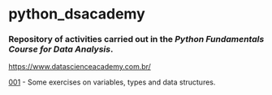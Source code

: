 # python_dsacademy
### Repository of activities carried out in the *Python Fundamentals Course for Data Analysis*.
<https://www.datascienceacademy.com.br/>

[001](https://github.com/jeversonluis/python_dsacademy/blob/main/001.ipynb) - Some exercises on variables, types and data structures.
